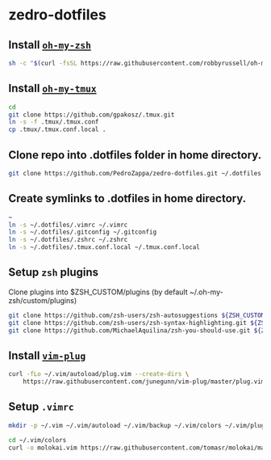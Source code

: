 # zedro-dotfiles

## Install [`oh-my-zsh`](https://ohmyz.sh/)

```sh 
sh -c "$(curl -fsSL https://raw.githubusercontent.com/robbyrussell/oh-my-zsh/master/tools/install.sh)"
```

## Install [`oh-my-tmux`](https://github.com/gpakosz/.tmux)

```sh
cd
git clone https://github.com/gpakosz/.tmux.git
ln -s -f .tmux/.tmux.conf
cp .tmux/.tmux.conf.local .
```

## Clone repo into .dotfiles folder in home directory.

```sh 
git clone https://github.com/PedroZappa/zedro-dotfiles.git ~/.dotfiles
``` 

## Create symlinks to .dotfiles in home directory.

```sh 
~
ln -s ~/.dotfiles/.vimrc ~/.vimrc
ln -s ~/.dotfiles/.gitconfig ~/.gitconfig
ln -s ~/.dotfiles/.zshrc ~/.zshrc
ln -s ~/.dotfiles/.tmux.conf.local ~/.tmux.conf.local
```

## Setup `zsh` plugins 

Clone plugins into $ZSH_CUSTOM/plugins (by default ~/.oh-my-zsh/custom/plugins)

```sh
git clone https://github.com/zsh-users/zsh-autosuggestions ${ZSH_CUSTOM:-~/.oh-my-zsh/custom}/plugins/zsh-autosuggestions
git clone https://github.com/zsh-users/zsh-syntax-highlighting.git ${ZSH_CUSTOM:-~/.oh-my-zsh/custom}/plugins/zsh-syntax-highlighting
git clone https://github.com/MichaelAquilina/zsh-you-should-use.git ${ZSH_CUSTOM:-~/.oh-my-zsh/custom}/plugins/you-should-use 
```

## Install [`vim-plug`](https://github.com/junegunn/vim-plug)

```sh 
curl -fLo ~/.vim/autoload/plug.vim --create-dirs \
    https://raw.githubusercontent.com/junegunn/vim-plug/master/plug.vim
```

## Setup `.vimrc`

```sh 
mkdir -p ~/.vim ~/.vim/autoload ~/.vim/backup ~/.vim/colors ~/.vim/plugged

cd ~/.vim/colors
curl -o molokai.vim https://raw.githubusercontent.com/tomasr/molokai/master/colors/molokai.vim

```
